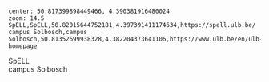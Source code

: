 <!--
 example: 
 NAME,type,LAT,LON,URL
 Malz,bar,50.8799407,4.6979099,https://maps.app.goo.gl/9fJxF2T5ZEFBVTpy7

 Types are: bar,cafe,restaurant
 -->

<pre><code class="language-map" id="bars">
center: 50.817399898449466, 4.390381916480024
zoom: 14.5
SpELL,SpELL,50.82015644752181,4.397391411174634,https://spell.ulb.be/
campus Solbosch,campus Solbosch,50.81352699938328,4.382204373641106,https://www.ulb.be/en/ulb-homepage
</code></pre>

<div class="legend-container">
  <div class="legend-item"><i class="fas fa-virus"></i></span> SpELL</div>
  <div class="legend-item"><i class="fas fa-university"></i></span> campus Solbosch</div>
<!-- 
  <div class="legend-item"><i class="fas fa-beer"></i></span> Bar</div>
  <div class="legend-item"><i class="fas fa-coffee"></i></span> Café</div>
  <div class="legend-item"><i class="fas fa-utensils"></i></span> Restaurant</div>
 -->
</div>
